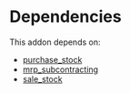 # Dependencies

This addon depends on:

- [purchase_stock](../../../../../oca-ocb-warehouse/odoo-bringout-oca-ocb-purchase_stock)
- [mrp_subcontracting](../../../../../oca-ocb-mrp/odoo-bringout-oca-ocb-mrp_subcontracting)
- [sale_stock](../../../../../oca-ocb-sale/odoo-bringout-oca-ocb-sale_stock)
